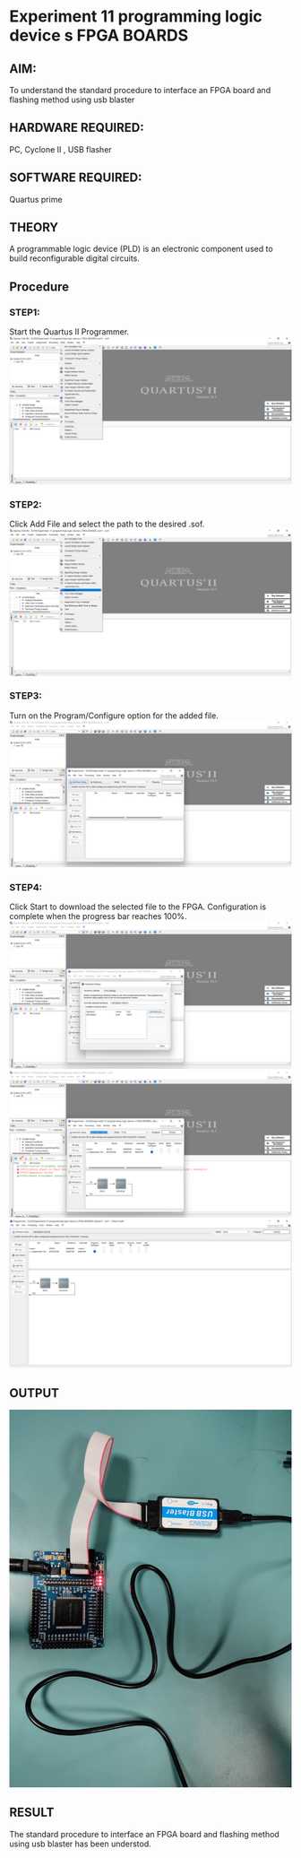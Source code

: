 # Experiment 11 programming logic device s FPGA BOARDS
## AIM: 
To understand the standard procedure to interface an FPGA board and flashing method using usb blaster 
## HARDWARE REQUIRED:  
PC, Cyclone II , USB flasher
## SOFTWARE REQUIRED:   
Quartus prime
## THEORY 
A programmable logic device (PLD) is an electronic component used to build reconfigurable digital circuits.
## Procedure 
### STEP1:
Start the Quartus II Programmer.
![OUTPUT](./1.png)
### STEP2:
Click Add File and select the path to the desired .sof.
![OUTPUT](./2.png)
### STEP3:
Turn on the Program/Configure option for the added file.
![OUTPUT](./3.png)
### STEP4:
Click Start to download the selected file to the FPGA. Configuration is complete when the progress bar reaches 100%.
![OUTPUT](./4.png)
![OUTPUT](./5.png)
![OUTPUT](./6.png)


## OUTPUT
![output](./out.jpeg)

## RESULT 
The standard procedure to interface an FPGA board and flashing method using usb blaster has been understod.
